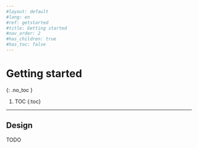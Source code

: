 ```yaml
---
#layout: default
#lang: en
#ref: getstarted
#title: Getting started
#nav_order: 2
#has_children: true
#has_toc: false
---
```


# Getting started
{: .no_toc }



1. TOC
{:toc}

---

## Design

TODO
